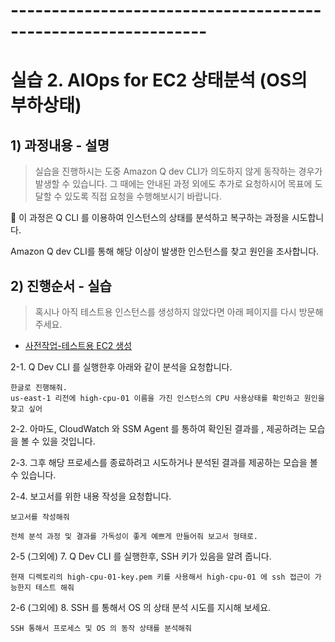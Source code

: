 # --------------------------------------------------------------

# 실습 2. AIOps for EC2 상태분석 (OS의 부하상태)

## 1) 과정내용 - 설명
> 실습을 진행하시는 도중 Amazon Q dev CLI가 의도하지 않게 동작하는 경우가 발생할 수 있습니다. 그 때에는 안내된 과정 외에도 추가로 요청하시어 목표에 도달할 수 있도록 직접 요청을 수행해보시기 바랍니다.

📢 이 과정은 Q CLI 를 이용하여 인스턴스의 상태를 분석하고 복구하는 과정을 시도합니다.

Amazon Q dev CLI를 통해 해당 이상이 발생한 인스턴스를 찾고 원인을 조사합니다.

## 2) 진행순서 - 실습

> 혹시나 아직 테스트용 인스턴스를 생성하지 않았다면 아래 페이지를 다시 방문해 주세요.

- [사전작업-테스트용 EC2 생성](Create-test-EC2.md)


2-1. Q Dev CLI 를 실행한후 아래와 같이 분석을 요청합니다.
```
한글로 진행해줘.
us-east-1 리전에 high-cpu-01 이름을 가진 인스턴스의 CPU 사용상태를 확인하고 원인을 찾고 싶어
```

2-2. 아마도, CloudWatch 와 SSM Agent 를 통하여 확인된 결과를 , 제공하려는 모습을 볼 수 있을 것입니다.

2-3. 그후 해당 프로세스를 종료하려고 시도하거나 분석된 결과를 제공하는 모습을 볼 수 있습니다.

2-4. 보고서를 위한 내용 작성을 요청합니다.
```
보고서를 작성해줘
```
```
전체 분석 과정 및 결과를 가독성이 좋게 예쁘게 만들어줘 보고서 형태로.
```

2-5 (그외에) 7. Q Dev CLI 를 실행한후, SSH 키가 있음을 알려 줍니다.
```
현재 디렉토리의 high-cpu-01-key.pem 키를 사용해서 high-cpu-01 에 ssh 접근이 가능한지 테스트 해줘
```
2-6 (그외에) 8. SSH 를 통해서 OS 의 상태 분석 시도를 지시해 보세요. 
```
SSH 통해서 프로세스 및 OS 의 동작 상태를 분석해줘 
```
   
